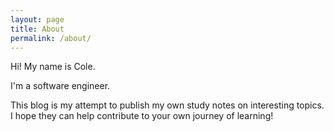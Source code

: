 ```yaml
---
layout: page
title: About
permalink: /about/
---
```


Hi! My name is Cole.

I'm a software engineer.

This blog is my attempt to publish my own study notes on interesting topics.  I hope they can help contribute to your own journey of learning!

<!-- I'm a software engineer. motivated to work on projects that address real-world problems.

Academically, I'm interested in operating systems (Linux in particular), networking, the hardware/software interface, and electronics.

I like to summarize topics in my own words, long-form, in order to prove to myself I've learned a topic.  I don't expect much, if any, of what I write to be novel, but sometimes being exposed to the same content in a different voice can for reasons unknown induce those ah-ha moments. If there is any purpose to my adding to the compendium of blog summaries, stackoverflow posts, and documentation that inhabit the web, then this would be it. -->
